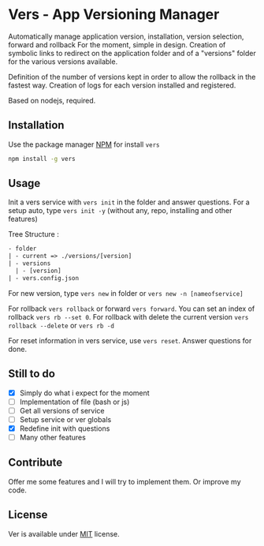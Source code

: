 # Vers - App Versioning Manager
Automatically manage application version, installation, version selection, forward and rollback
For the moment, simple in design.
Creation of symbolic links to redirect on the application folder and of a "versions" folder for the various versions available.

Definition of the number of versions kept in order to allow the rollback in the fastest way.
Creation of logs for each version installed and registered.

Based on nodejs, required.

## Installation
Use the package manager [NPM](https://www.npmjs.com/) for install `vers`
```bash
npm install -g vers
```

## Usage
Init a vers service with `vers init` in the folder and answer questions.
For a setup auto, type `vers init -y` (without any, repo, installing and other features)

Tree Structure :
```txt
- folder
| - current => ./versions/[version]
| - versions
  | - [version]
| - vers.config.json 
```

For new version, type `vers new` in folder or `vers new -n [nameofservice]`

For rollback `vers rollback` or forward `vers forward`. You can set an index of rollback `vers rb --set 0`. For rollback with delete the current version `vers rollback --delete` or `vers rb -d`

For reset information in vers service, use `vers reset`. Answer questions for done.
## Still to do
- [x] Simply do what i expect for the moment
- [ ] Implementation of file (bash or js)
- [ ] Get all versions of service
- [ ] Setup service or ver globals 
- [x] Redefine init with questions
- [ ] Many other features

## Contribute
Offer me some features and I will try to implement them. Or improve my code.

## License
Ver is available under [MIT](https://choosealicense.com/licenses/mit/) license.

